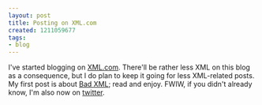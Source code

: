 ```yaml
---
layout: post
title: Posting on XML.com
created: 1211059677
tags:
- blog
---
```

I've started blogging on [XML.com][1]. There'll be rather less XML on this blog as a consequence, but I do plan to keep it going for less XML-related posts. My first post is about [Bad XML][2]; read and enjoy. FWIW, if you didn't already know, I'm also now on [twitter][3].

[1]: http://www.xml.com/ "XML.com"
[2]: http://www.oreillynet.com/xml/blog/2008/05/bad_xml.html "XML.com: Bad XML"
[3]: http://www.twitter.com/JeniT "twitter: JeniT"

<!--break-->

